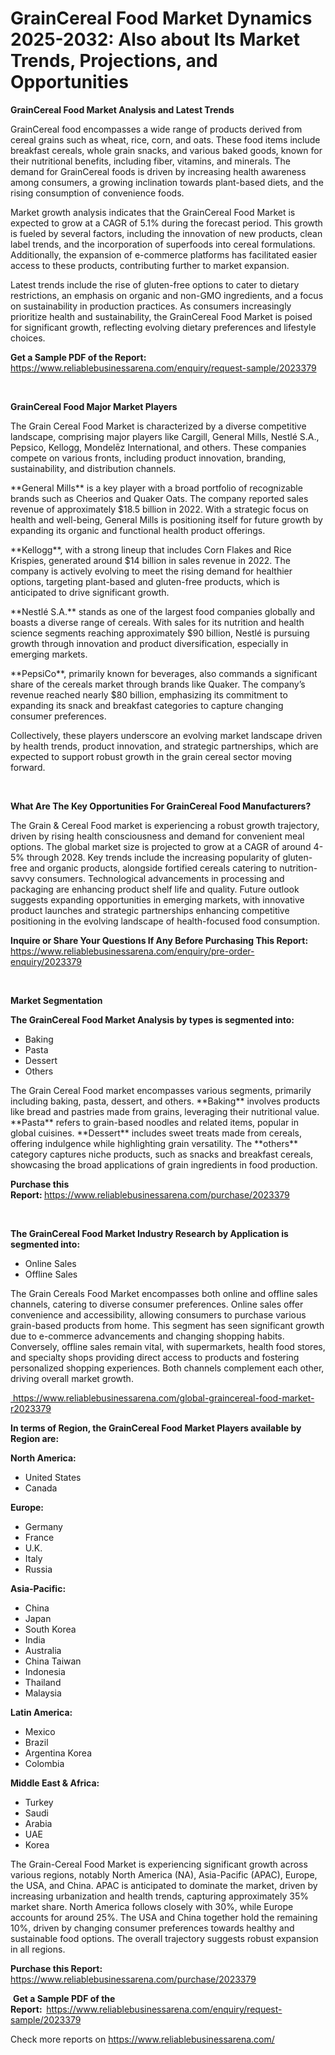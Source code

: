 <p><h1>GrainCereal Food Market Dynamics 2025-2032: Also about Its Market Trends, Projections, and Opportunities</h1></p><p><strong>GrainCereal Food Market Analysis and Latest Trends</strong></p>
<p><p>GrainCereal food encompasses a wide range of products derived from cereal grains such as wheat, rice, corn, and oats. These food items include breakfast cereals, whole grain snacks, and various baked goods, known for their nutritional benefits, including fiber, vitamins, and minerals. The demand for GrainCereal foods is driven by increasing health awareness among consumers, a growing inclination towards plant-based diets, and the rising consumption of convenience foods.</p><p>Market growth analysis indicates that the GrainCereal Food Market is expected to grow at a CAGR of 5.1% during the forecast period. This growth is fueled by several factors, including the innovation of new products, clean label trends, and the incorporation of superfoods into cereal formulations. Additionally, the expansion of e-commerce platforms has facilitated easier access to these products, contributing further to market expansion.</p><p>Latest trends include the rise of gluten-free options to cater to dietary restrictions, an emphasis on organic and non-GMO ingredients, and a focus on sustainability in production practices. As consumers increasingly prioritize health and sustainability, the GrainCereal Food Market is poised for significant growth, reflecting evolving dietary preferences and lifestyle choices.</p></p>
<p><strong>Get a Sample PDF of the Report:&nbsp;</strong> <a href="https://www.reliablebusinessarena.com/enquiry/request-sample/2023379?utm_campaign=2112&utm_medium=2&utm_source=Github&utm_content=ia&utm_term=29032025&utm_id=graincereal-food">https://www.reliablebusinessarena.com/enquiry/request-sample/2023379</a></p>
<p>&nbsp;</p>
<p><strong>GrainCereal Food Major Market Players</strong></p>
<p><p>The Grain Cereal Food Market is characterized by a diverse competitive landscape, comprising major players like Cargill, General Mills, Nestlé S.A., Pepsico, Kellogg, Mondelēz International, and others. These companies compete on various fronts, including product innovation, branding, sustainability, and distribution channels.</p><p>**General Mills** is a key player with a broad portfolio of recognizable brands such as Cheerios and Quaker Oats. The company reported sales revenue of approximately $18.5 billion in 2022. With a strategic focus on health and well-being, General Mills is positioning itself for future growth by expanding its organic and functional health product offerings.</p><p>**Kellogg**, with a strong lineup that includes Corn Flakes and Rice Krispies, generated around $14 billion in sales revenue in 2022. The company is actively evolving to meet the rising demand for healthier options, targeting plant-based and gluten-free products, which is anticipated to drive significant growth.</p><p>**Nestlé S.A.** stands as one of the largest food companies globally and boasts a diverse range of cereals. With sales for its nutrition and health science segments reaching approximately $90 billion, Nestlé is pursuing growth through innovation and product diversification, especially in emerging markets.</p><p>**PepsiCo**, primarily known for beverages, also commands a significant share of the cereals market through brands like Quaker. The company’s revenue reached nearly $80 billion, emphasizing its commitment to expanding its snack and breakfast categories to capture changing consumer preferences.</p><p>Collectively, these players underscore an evolving market landscape driven by health trends, product innovation, and strategic partnerships, which are expected to support robust growth in the grain cereal sector moving forward.</p></p>
<p>&nbsp;</p>
<p><strong>What Are The Key Opportunities For GrainCereal Food Manufacturers?</strong></p>
<p><p>The Grain & Cereal Food market is experiencing a robust growth trajectory, driven by rising health consciousness and demand for convenient meal options. The global market size is projected to grow at a CAGR of around 4-5% through 2028. Key trends include the increasing popularity of gluten-free and organic products, alongside fortified cereals catering to nutrition-savvy consumers. Technological advancements in processing and packaging are enhancing product shelf life and quality. Future outlook suggests expanding opportunities in emerging markets, with innovative product launches and strategic partnerships enhancing competitive positioning in the evolving landscape of health-focused food consumption.</p></p>
<p><strong>Inquire or Share Your Questions If Any Before Purchasing This Report:</strong> <a href="https://www.reliablebusinessarena.com/enquiry/pre-order-enquiry/2023379?utm_campaign=2112&utm_medium=2&utm_source=Github&utm_content=ia&utm_term=29032025&utm_id=graincereal-food">https://www.reliablebusinessarena.com/enquiry/pre-order-enquiry/2023379</a></p>
<p>&nbsp;</p>
<p><strong>Market Segmentation</strong></p>
<p><strong>The GrainCereal Food Market Analysis by types is segmented into:</strong></p>
<p><ul><li>Baking</li><li>Pasta</li><li>Dessert</li><li>Others</li></ul></p>
<p><p>The Grain Cereal Food market encompasses various segments, primarily including baking, pasta, dessert, and others. **Baking** involves products like bread and pastries made from grains, leveraging their nutritional value. **Pasta** refers to grain-based noodles and related items, popular in global cuisines. **Dessert** includes sweet treats made from cereals, offering indulgence while highlighting grain versatility. The **others** category captures niche products, such as snacks and breakfast cereals, showcasing the broad applications of grain ingredients in food production.</p></p>
<p><strong>Purchase this Report:&nbsp;</strong><a href="https://www.reliablebusinessarena.com/purchase/2023379?utm_campaign=2112&utm_medium=2&utm_source=Github&utm_content=ia&utm_term=29032025&utm_id=graincereal-food">https://www.reliablebusinessarena.com/purchase/2023379</a></p>
<p>&nbsp;</p>
<p><strong>The GrainCereal Food Market Industry Research by Application is segmented into:</strong></p>
<p><ul><li>Online Sales</li><li>Offline Sales</li></ul></p>
<p><p>The Grain Cereals Food Market encompasses both online and offline sales channels, catering to diverse consumer preferences. Online sales offer convenience and accessibility, allowing consumers to purchase various grain-based products from home. This segment has seen significant growth due to e-commerce advancements and changing shopping habits. Conversely, offline sales remain vital, with supermarkets, health food stores, and specialty shops providing direct access to products and fostering personalized shopping experiences. Both channels complement each other, driving overall market growth.</p></p>
<p><a href="https://www.reliablebusinessarena.com/global-graincereal-food-market-r2023379?utm_campaign=2112&utm_medium=2&utm_source=Github&utm_content=ia&utm_term=29032025&utm_id=graincereal-food">&nbsp;https://www.reliablebusinessarena.com/global-graincereal-food-market-r2023379</a></p>
<p><strong>In terms of Region, the GrainCereal Food Market Players available by Region are:</strong></p>
<p>
    <p> <strong> North America: </strong>
        <ul>
            <li>United States</li>
            <li>Canada</li>
        </ul>
        </p> 
    <p> <strong> Europe: </strong>
        <ul>
            <li>Germany</li>
            <li>France</li>
            <li>U.K.</li>
            <li>Italy</li>
            <li>Russia</li>
        </ul>
        </p> 
    <p> <strong> Asia-Pacific: </strong>
        <ul>
            <li>China</li>
            <li>Japan</li>
            <li>South Korea</li>
            <li>India</li>
            <li>Australia</li>
            <li>China Taiwan</li>
            <li>Indonesia</li>
            <li>Thailand</li>
            <li>Malaysia</li>
        </ul>
        </p> 
    <p> <strong> Latin America: </strong>
        <ul>
            <li>Mexico</li>
            <li>Brazil</li>
            <li>Argentina Korea</li>
            <li>Colombia</li>
        </ul>
        </p> 
    <p> <strong> Middle East & Africa: </strong>
        <ul>
            <li>Turkey</li>
            <li>Saudi</li>
            <li>Arabia</li>
            <li>UAE</li>
            <li>Korea</li>
        </ul>
    </p>
    </p>
<p><p>The Grain-Cereal Food Market is experiencing significant growth across various regions, notably North America (NA), Asia-Pacific (APAC), Europe, the USA, and China. APAC is anticipated to dominate the market, driven by increasing urbanization and health trends, capturing approximately 35% market share. North America follows closely with 30%, while Europe accounts for around 25%. The USA and China together hold the remaining 10%, driven by changing consumer preferences towards healthy and sustainable food options. The overall trajectory suggests robust expansion in all regions.</p></p>
<p><strong>Purchase this Report: </strong><a href="https://www.reliablebusinessarena.com/purchase/2023379?utm_campaign=2112&utm_medium=2&utm_source=Github&utm_content=ia&utm_term=29032025&utm_id=graincereal-food">https://www.reliablebusinessarena.com/purchase/2023379</a></p>
<p>&nbsp;<strong>Get a Sample PDF of the Report:&nbsp;&nbsp;</strong><a href="https://www.reliablebusinessarena.com/enquiry/request-sample/2023379?utm_campaign=2112&utm_medium=2&utm_source=Github&utm_content=ia&utm_term=29032025&utm_id=graincereal-food">https://www.reliablebusinessarena.com/enquiry/request-sample/2023379</a></p>
<p><strong></strong></p>
<p>Check more reports on <a href="https://www.reliablebusinessarena.com/?utm_campaign=2112&utm_medium=2&utm_source=Github&utm_content=ia&utm_term=29032025&utm_id=graincereal-food">https://www.reliablebusinessarena.com/</a></p>